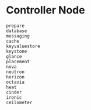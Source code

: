 # Controller Node

```{toctree}
prepare
database
messaging
cache
keyvaluestore
keystone
glance
placement
nova
neutron
horizon
octavia
heat
cinder
ironic
ceilometer
```
